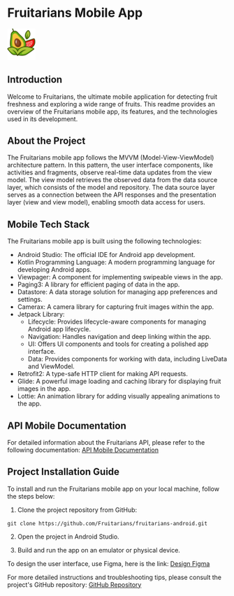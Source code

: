 # Fruitarians Mobile App

<img src="illus1.png" width="64">

## Introduction
Welcome to Fruitarians, the ultimate mobile application for detecting fruit freshness and exploring a wide range of fruits. This readme provides an overview of the Fruitarians mobile app, its features, and the technologies used in its development.

## About the Project
The Fruitarians mobile app follows the MVVM (Model-View-ViewModel) architecture pattern. In this pattern, the user interface components, like activities and fragments, observe real-time data updates from the view model. The view model retrieves the observed data from the data source layer, which consists of the model and repository. The data source layer serves as a connection between the API responses and the presentation layer (view and view model), enabling smooth data access for users.

## Mobile Tech Stack
The Fruitarians mobile app is built using the following technologies:

- Android Studio: The official IDE for Android app development.
- Kotlin Programming Language: A modern programming language for developing Android apps.
- Viewpager: A component for implementing swipeable views in the app.
- Paging3: A library for efficient paging of data in the app.
- Datastore: A data storage solution for managing app preferences and settings.
- Camerax: A camera library for capturing fruit images within the app.
- Jetpack Library:
  - Lifecycle: Provides lifecycle-aware components for managing Android app lifecycle.
  - Navigation: Handles navigation and deep linking within the app.
  - UI: Offers UI components and tools for creating a polished app interface.
  - Data: Provides components for working with data, including LiveData and ViewModel.
- Retrofit2: A type-safe HTTP client for making API requests.
- Glide: A powerful image loading and caching library for displaying fruit images in the app.
- Lottie: An animation library for adding visually appealing animations to the app.

## API Mobile Documentation
For detailed information about the Fruitarians API, please refer to the following documentation:
[API Mobile Documentation](https://capstone-project-387215.et.r.appspot.com/api-docs/)

## Project Installation Guide
To install and run the Fruitarians mobile app on your local machine, follow the steps below:

1. Clone the project repository from GitHub:
```
git clone https://github.com/Fruitarians/fruitarians-android.git
```
2. Open the project in Android Studio.

3. Build and run the app on an emulator or physical device.

To design the user interface, use Figma, here is the link:
[Design Figma](https://www.figma.com/file/KZkSefWCH4r1nmVsbxPiVu/Fruitarians?type=design&node-id=109%3A230&t=KGxvrQLeGzCrFJaW-1)

For more detailed instructions and troubleshooting tips, please consult the project's GitHub repository:
[GitHub Repository](https://github.com/Fruitarians/fruitarians-android)
